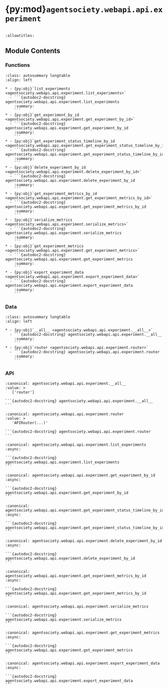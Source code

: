 # {py:mod}`agentsociety.webapi.api.experiment`

```{py:module} agentsociety.webapi.api.experiment
```

```{autodoc2-docstring} agentsociety.webapi.api.experiment
:allowtitles:
```

## Module Contents

### Functions

````{list-table}
:class: autosummary longtable
:align: left

* - {py:obj}`list_experiments <agentsociety.webapi.api.experiment.list_experiments>`
  - ```{autodoc2-docstring} agentsociety.webapi.api.experiment.list_experiments
    :summary:
    ```
* - {py:obj}`get_experiment_by_id <agentsociety.webapi.api.experiment.get_experiment_by_id>`
  - ```{autodoc2-docstring} agentsociety.webapi.api.experiment.get_experiment_by_id
    :summary:
    ```
* - {py:obj}`get_experiment_status_timeline_by_id <agentsociety.webapi.api.experiment.get_experiment_status_timeline_by_id>`
  - ```{autodoc2-docstring} agentsociety.webapi.api.experiment.get_experiment_status_timeline_by_id
    :summary:
    ```
* - {py:obj}`delete_experiment_by_id <agentsociety.webapi.api.experiment.delete_experiment_by_id>`
  - ```{autodoc2-docstring} agentsociety.webapi.api.experiment.delete_experiment_by_id
    :summary:
    ```
* - {py:obj}`get_experiment_metrics_by_id <agentsociety.webapi.api.experiment.get_experiment_metrics_by_id>`
  - ```{autodoc2-docstring} agentsociety.webapi.api.experiment.get_experiment_metrics_by_id
    :summary:
    ```
* - {py:obj}`serialize_metrics <agentsociety.webapi.api.experiment.serialize_metrics>`
  - ```{autodoc2-docstring} agentsociety.webapi.api.experiment.serialize_metrics
    :summary:
    ```
* - {py:obj}`get_experiment_metrics <agentsociety.webapi.api.experiment.get_experiment_metrics>`
  - ```{autodoc2-docstring} agentsociety.webapi.api.experiment.get_experiment_metrics
    :summary:
    ```
* - {py:obj}`export_experiment_data <agentsociety.webapi.api.experiment.export_experiment_data>`
  - ```{autodoc2-docstring} agentsociety.webapi.api.experiment.export_experiment_data
    :summary:
    ```
````

### Data

````{list-table}
:class: autosummary longtable
:align: left

* - {py:obj}`__all__ <agentsociety.webapi.api.experiment.__all__>`
  - ```{autodoc2-docstring} agentsociety.webapi.api.experiment.__all__
    :summary:
    ```
* - {py:obj}`router <agentsociety.webapi.api.experiment.router>`
  - ```{autodoc2-docstring} agentsociety.webapi.api.experiment.router
    :summary:
    ```
````

### API

````{py:data} __all__
:canonical: agentsociety.webapi.api.experiment.__all__
:value: >
   ['router']

```{autodoc2-docstring} agentsociety.webapi.api.experiment.__all__
```

````

````{py:data} router
:canonical: agentsociety.webapi.api.experiment.router
:value: >
   'APIRouter(...)'

```{autodoc2-docstring} agentsociety.webapi.api.experiment.router
```

````

````{py:function} list_experiments(request: fastapi.Request) -> agentsociety.webapi.models.ApiResponseWrapper[typing.List[agentsociety.webapi.models.experiment.ApiExperiment]]
:canonical: agentsociety.webapi.api.experiment.list_experiments
:async:

```{autodoc2-docstring} agentsociety.webapi.api.experiment.list_experiments
```
````

````{py:function} get_experiment_by_id(request: fastapi.Request, exp_id: uuid.UUID) -> agentsociety.webapi.models.ApiResponseWrapper[agentsociety.webapi.models.experiment.ApiExperiment]
:canonical: agentsociety.webapi.api.experiment.get_experiment_by_id
:async:

```{autodoc2-docstring} agentsociety.webapi.api.experiment.get_experiment_by_id
```
````

````{py:function} get_experiment_status_timeline_by_id(request: fastapi.Request, exp_id: uuid.UUID) -> agentsociety.webapi.models.ApiResponseWrapper[typing.List[agentsociety.webapi.models.experiment.ApiTime]]
:canonical: agentsociety.webapi.api.experiment.get_experiment_status_timeline_by_id
:async:

```{autodoc2-docstring} agentsociety.webapi.api.experiment.get_experiment_status_timeline_by_id
```
````

````{py:function} delete_experiment_by_id(request: fastapi.Request, exp_id: uuid.UUID)
:canonical: agentsociety.webapi.api.experiment.delete_experiment_by_id
:async:

```{autodoc2-docstring} agentsociety.webapi.api.experiment.delete_experiment_by_id
```
````

````{py:function} get_experiment_metrics_by_id(db: sqlalchemy.ext.asyncio.AsyncSession, exp_id: uuid.UUID) -> typing.Tuple[bool, typing.Dict[str, typing.List[agentsociety.webapi.models.metric.ApiMLflowMetric]]]
:canonical: agentsociety.webapi.api.experiment.get_experiment_metrics_by_id
:async:

```{autodoc2-docstring} agentsociety.webapi.api.experiment.get_experiment_metrics_by_id
```
````

````{py:function} serialize_metrics(metrics_by_key: typing.Dict[str, typing.List[agentsociety.webapi.models.metric.ApiMLflowMetric]]) -> typing.Dict[str, typing.List[dict]]
:canonical: agentsociety.webapi.api.experiment.serialize_metrics

```{autodoc2-docstring} agentsociety.webapi.api.experiment.serialize_metrics
```
````

````{py:function} get_experiment_metrics(request: fastapi.Request, exp_id: uuid.UUID) -> agentsociety.webapi.models.ApiResponseWrapper[typing.Dict[str, typing.List[agentsociety.webapi.models.metric.ApiMLflowMetric]]]
:canonical: agentsociety.webapi.api.experiment.get_experiment_metrics
:async:

```{autodoc2-docstring} agentsociety.webapi.api.experiment.get_experiment_metrics
```
````

````{py:function} export_experiment_data(request: fastapi.Request, exp_id: uuid.UUID) -> fastapi.responses.StreamingResponse
:canonical: agentsociety.webapi.api.experiment.export_experiment_data
:async:

```{autodoc2-docstring} agentsociety.webapi.api.experiment.export_experiment_data
```
````
